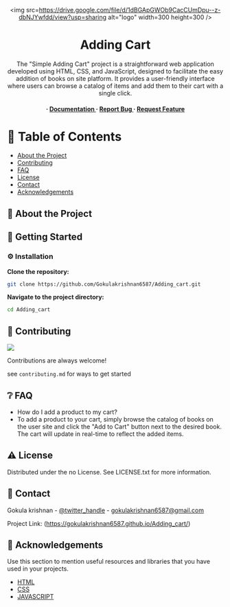 <div align='center'>

<img src=https://drive.google.com/file/d/1dBGApGWOb9CacCUmDpu--z-dbNJYwfdd/view?usp=sharing alt="logo" width=300 height=300 />

<h1>Adding Cart</h1>
<p>The "Simple Adding Cart" project is a straightforward web application developed using HTML, CSS, and JavaScript, designed to facilitate the easy addition of books on site platform. It provides a user-friendly interface where users can browse a catalog of items and add them to their cart with a single click.</p>

<h4> <span> · </span> <a href="https://github.com/Gokulakrishnan6587/Adding_cart/blob/master/README.md"> Documentation </a> <span> · </span> <a href="https://github.com/Gokulakrishnan6587/Adding_cart/issues"> Report Bug </a> <span> · </span> <a href="https://github.com/Gokulakrishnan6587/Adding_cart/issues"> Request Feature </a> </h4>


</div>

# :notebook_with_decorative_cover: Table of Contents

- [About the Project](#star2-about-the-project)
- [Contributing](#wave-contributing)
- [FAQ](#grey_question-faq)
- [License](#warning-license)
- [Contact](#handshake-contact)
- [Acknowledgements](#gem-acknowledgements)


## :star2: About the Project

## :toolbox: Getting Started

### :gear: Installation

**Clone the repository:**
```bash
git clone https://github.com/Gokulakrishnan6587/Adding_cart.git
```
**Navigate to the project directory:**
```bash
cd Adding_cart
```


## :wave: Contributing

<a href="https://github.com/Gokulakrishnan6587/Adding_cart/graphs/contributors"> <img src="https://contrib.rocks/image?repo=Louis3797/awesome-readme-template" /> </a>

Contributions are always welcome!

see `contributing.md` for ways to get started

## :grey_question: FAQ

- How do I add a product to my cart?
- To add a product to your cart, simply browse the catalog of books on the user site and click the "Add to Cart" button next to the desired book. The cart will update in real-time to reflect the added items.


## :warning: License

Distributed under the no License. See LICENSE.txt for more information.

## :handshake: Contact

Gokula krishnan - [@twitter_handle](https://x.com/Gokulak08612388) - gokulakrishnan6587@gmail.com

Project Link: (https://gokulakrishnan6587.github.io/Adding_cart/)

## :gem: Acknowledgements

Use this section to mention useful resources and libraries that you have used in your projects.

- [HTML](https://developer.mozilla.org/en-US/docs/Web/HTML)
- [CSS](https://developer.mozilla.org/en-US/docs/Web/CSS)
- [JAVASCRIPT](https://developer.mozilla.org/en-US/docs/Web/JavaScript)
